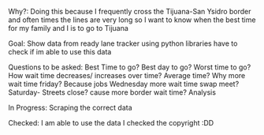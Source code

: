Why?: Doing this because I frequently cross the Tijuana-San Ysidro border and often times the lines are very long so I want to know when the best time for my family and I is to go to Tijuana


Goal: Show data from ready lane tracker using python libraries have to check if im able to use this data

Questions to be asked: Best Time to go?
Best day to go?
Worst time to go?
How wait time decreases/ increases over time?
Average time?
Why more wait time friday? Because jobs
Wednesday more wait time swap meet?
Saturday-
Streets close? cause more border wait time?
Analysis

In Progress: Scraping the correct data

Checked: I am able to use the data I checked the copyright :DD


